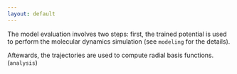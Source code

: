 ```yaml
---
layout: default
---
```


The model evaluation involves two steps: first, the trained potential is used 
to perform the molecular dynamics simulation (see `modeling` for the details).

Aftewards, the trajectories are used to compute radial basis functions. (`analysis`)